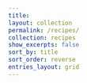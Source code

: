 ```yaml
---
title: 
layout: collection
permalink: /recipes/
collection: recipes
show_excerpts: false
sort_by: title
sort_order: reverse
entries_layout: grid
---
```

